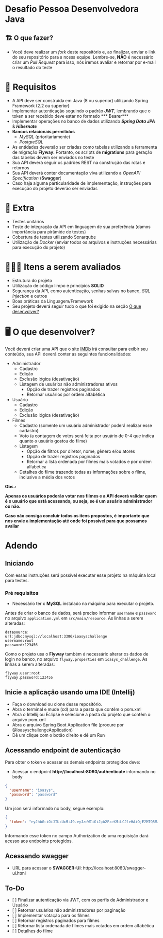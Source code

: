 # Desafio Pessoa Desenvolvedora Java

## 🏗 O que fazer?

- Você deve realizar um *fork* deste repositório e, ao finalizar, enviar o link do seu repositório para a nossa equipe.
  Lembre-se, **NÃO** é necessário criar um *Pull Request* para isso, nós iremos avaliar e retornar por e-mail o
  resultado do teste

# 🚨 Requisitos

- A API deve ser construída em Java (8 ou superior) utilizando Spring Framework (2.2 ou superior)
- Implementar autenticação seguindo o padrão ***JWT***, lembrando que o token a ser recebido deve estar no formado ***
  Bearer***
- Implementar operações no banco de dados utilizando ***Spring Data JPA*** & ***Hibernate***
- **Bancos relacionais permitidos**
    - *MySQL* (prioritariamente)
    - *PostgreSQL*
- As entidades deversão ser criadas como tabelas utilizando a ferramenta de migração **Flyway**. Portanto, os scripts
  de **migrations** para geração das tabelas devem ser enviados no teste
- Sua API deverá seguir os padrões REST na construção das rotas e retornos
- Sua API deverá conter documentação viva utilizando a *OpenAPI Specification* (**Swagger**)
- Caso haja alguma particularidade de implementação, instruções para execução do projeto deverão ser enviadas

# 🎁 Extra

- Testes unitários
- Teste de integração da API em linguagem de sua preferência (damos importância para pirâmide de testes)
- Cobertura de testes utilizando Sonarqube
- Utilização de *Docker* (enviar todos os arquivos e instruções necessárias para execução do projeto)

# 🕵🏻‍♂️ Itens a serem avaliados

- Estrutura do projeto
- Utilização de código limpo e princípios **SOLID**
- Segurança da API, como autenticação, senhas salvas no banco, *SQL Injection* e outros
- Boas práticas da Linguagem/Framework
- Seu projeto deverá seguir tudo o que foi exigido na seção  [O que desenvolver?](##--o-que-desenvolver)

# 🖥 O que desenvolver?

Você deverá criar uma API que o site [IMDb](https://www.imdb.com/) irá consultar para exibir seu conteúdo, sua API
deverá conter as seguintes funcionalidades:

- Administrador
    - Cadastro
    - Edição
    - Exclusão lógica (desativação)
    - Listagem de usuários não administradores ativos
        - Opção de trazer registros paginados
        - Retornar usuários por ordem alfabética
- Usuário
    - Cadastro
    - Edição
    - Exclusão lógica (desativação)
- Filmes
    - Cadastro (somente um usuário administrador poderá realizar esse cadastro)
    - Voto (a contagem de votos será feita por usuário de 0-4 que indica quanto o usuário gostou do filme)
    - Listagem
        - Opção de filtros por diretor, nome, gênero e/ou atores
        - Opção de trazer registros paginados
        - Retornar a lista ordenada por filmes mais votados e por ordem alfabética
    - Detalhes do filme trazendo todas as informações sobre o filme, inclusive a média dos votos

**Obs.:**

**Apenas os usuários poderão votar nos filmes e a API deverá validar quem é o usuário que está acessando, ou seja, se é
um usuário administrador ou não.**

**Caso não consiga concluir todos os itens propostos, é importante que nos envie a implementação até onde foi possível
para que possamos avaliar**

# Adendo

## Iniciando

Com essas instruções será possível executar esse projeto na máquina local para testes.

### Pré requisitos

* Necessário ter o **MySQL** instalado na máquina para executar o projeto.

Antes de criar o banco de dados, será preciso informar `username` e `password` no arquivo
`application.yml` em `src/main/resource`. As linhas a serem alteradas:

```properties
datasource:
url:jdbc:mysql://localhost:3306/ioasyschallenge
username:root
password:123456
```

Como o projeto usa o **Flyway** também é necessário alterar os dados de login no banco, no arquivo `flyway.properties`
em `ioasys_challenge`. As linhas a serem alteradas:

```properties
flyway.user:root
flyway.password:123456
```

## Inicie a aplicação usando uma IDE (Intellij)

* Faça o download ou clone desse repositório.
* Abra o terminal e mude (cd) para a pasta que contêm o pom.xml
* Abra o Intellij ou Eclipse e selecione a pasta do projeto que contêm o arquivo pom.xml
* Abra o arquivo Spring Boot Application file (procure por @IoasyschallengeApplication)
* Dê um clique com o botão direito e dê um Run

## Acessando endpoint de autenticação

Para obter o token e acessar os demais endpoints protegidos deve:

* Acessar o endpoint **http://localhost:8080/authenticate** informando no body

```json
{
  "username": "ioasys",
  "password": "password"
}
```

Um json será informado no body, segue exemplo:

```json
{
  "token": "eyJhbGciOiJIUzUxMiJ9.eyJzdWIiOiJpb2FzeXMiLCJleHAiOjE2MTQ5MzIyODksImlhdCI6MTYxNDkxNDI4OX0.0IEQNyr1y2YtBS6FTnEdTcLDViXiW18igzMxhlELNGSA5Nokv9uNOFTT249yoLfwpjKULK694K67s2Il4Lj4iw"
}
```

Informando esse token no campo Authorization de uma requisição dará acesso aos endpoints protegidos.

## Acessando swagger

* URL para acessar o **SWAGGER-UI**: http://localhost:8080/swagger-ui.html

## To-Do

<ul>
  <li>[ ] Finalizar autenticação via JWT, com os perfis de Administrador e Usuário</li>
  <li>[ ] Retornar usuários não administradores por paginação</li>
  <li>[ ] Implementar votação para os filmes</li>
  <li>[ ] Retornar registros paginados para filmes</li>
  <li>[ ] Retornar lista ordenada de filmes mais votados em ordem alfabética</li>
  <li>[ ] Detalhes do filme</li>
</ul>